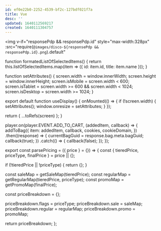 ```yaml
---
id: ef0e22b0-2252-4539-bf2c-127bdf021f7a
title: Vue
desc: ''
updated: 1640112569217
created: 1640111304757
---
```


<img
	v-if="responsePdp && responsePdp.id"
	style="max-width:328px"
	:src="require(`@images/disco-${responsePdp && responsePdp.id}.png`).default"
>


<div
	v-for="(product, i) in products"
	:key="i + '-' + product.id"
	class="cell small-6 medium-4"
>
	<a
		v-if="product"
		:href="product.identifier.productUrl"
	>
		<ProductThumbnail
			class="product"
			:product="product"
			:swatch-url-template="swatchUrlTemplate"
		/>
	</a>
</div>


function formatedListOfSelectedItems() {
	return this.listOfSelectedItems.map(item => ({ id: item.id, title: item.name }));
}



function setAttributes() {
  screen.width = window.innerWidth;
  screen.height = window.innerHeight;
  screen.isMobile = screen.width < 600;
  screen.isTablet = screen.width >= 600 && screen.width < 1024;
  screen.isDesktop = screen.width >= 1024;
}

export default function useDisplay() {
  onMounted(() => {
    if (!screen.width) {
      setAttributes();
      window.onresize = setAttributes;
    }
  });

  return { ...toRefs(screen) };
}


player.on(player.EVENT.ADD_TO_CART, (addedItem, callback) => {
	addToBag({
		item: addedItem,
		callback,
		cookies,
		cookieDomain,
	})
		.then((response) => {
			currentBagGuid = response.bag.meta.bagGuid;
			callback(true);
		})
		.catch(() => {
			callback(false);
		});
});

export const parsePricing = ({ price } = {}) => {
  const { tieredPrice, priceType, finalPrice } = price || {};

  if (!tieredPrice || !priceType) {
    return {};
  }

  const saleMap = getSaleMap(tieredPrice);
  const regularMap = getRegularMap(tieredPrice, priceType);
  const promoMap = getPromoMap(finalPrice);

  const priceBreakdown = {};

  priceBreakdown.flags = priceType;
  priceBreakdown.sale = saleMap;
  priceBreakdown.regular = regularMap;
  priceBreakdown.promo = promoMap;

  return priceBreakdown;
};
